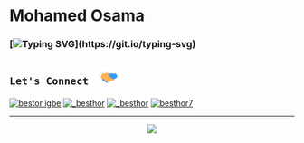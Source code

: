 # Mohamed Osama

### [![Typing SVG](https://readme-typing-svg.herokuapp.com?font=Fira+Code&size=30&duration=3000&pause=200&background=FF000000&center=true&multiline=true&random=false&width=1035&height=135&lines=Welcome+to+my+GitHub.!;My+name's+Mohamed%2C;I'm+a+Flutter+Developer%2C;and+Software+En.+intern+%40ALX_Africa%2C;I'm+happy+to+see+you+on+my+GitHub.)](https://git.io/typing-svg)

## <b>`Let's Connect`</b><img src="https://github.com/0xAbdulKhalid/0xAbdulKhalid/raw/main/assets/mdImages/handshake.gif" width ="70">
<p > 
<p align="left">
<a href="https://www.linkedin.com/in/mohamed-osama2003?lipi=urn%3Ali%3Apage%3Ad_flagship3_profile_view_base_contact_details%3B9YDjHT0NRAmCRuz9A%2Bf5SQ%3D%3D" target="blank"><img align="center" src="https://raw.githubusercontent.com/rahuldkjain/github-profile-readme-generator/master/src/images/icons/Social/linked-in-alt.svg" alt="bestor igbe" height="40" width="50" /></a>
<a href="https://www.facebook.com/mossama2003?mibextid=kFxxJD" target="blank"><img align="center" src="https://raw.githubusercontent.com/rahuldkjain/github-profile-readme-generator/master/src/images/icons/Social/facebook.svg" alt="_besthor" height="40" width="50" /></a>
<a href="https://www.instagram.com/mo7amedosamaofficial?igsh=b2RiaGlmdW5hMTVm" target="blank"><img align="center" src="https://raw.githubusercontent.com/rahuldkjain/github-profile-readme-generator/master/src/images/icons/Social/instagram.svg" alt="_besthor" height="40" width="50" /></a>
<a href="https://twitter.com/mossama350" target="blank"><img align="center" src="https://raw.githubusercontent.com/rahuldkjain/github-profile-readme-generator/master/src/images/icons/Social/twitter.svg" alt="besthor7" height="40" width="50" /></a>
</p>

<hr/>
<div id="header" align="center">
  <img src="https://media0.giphy.com/media/v1.Y2lkPTc5MGI3NjExazVoOWttb3U1c2JvcWYyODJ6ZTd5cHJiZzEzb2R5cXViMWhoMDczZCZlcD12MV9pbnRlcm5hbF9naWZfYnlfaWQmY3Q9Zw/CcwLAV11cALh3OuEJ5/giphy.gif" />
</div>
